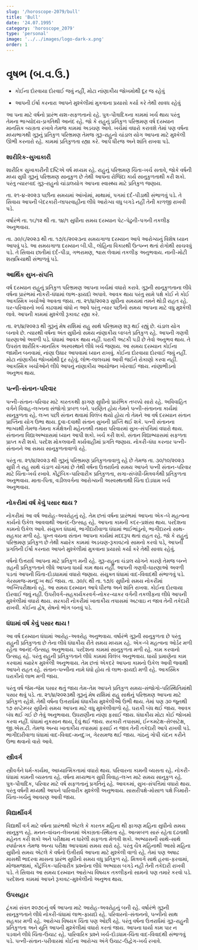 ```yaml
---
slug: '/horoscope-2079/bull'
title: 'Bull'
date: '24.07.1995'
category: 'horoscope_2079'
type: 'personal'
image: '../../images/logo-dark-x.png'
order: 1
---
```


# વૃષભ (બ.વ.ઉ.)

- કોઈના દોરવાયા દોરવાઈ જવું નહીં, મોટા નાંણાકીય જોખમોથી દૂર જ રહેવું

- આપની ઈર્ષા કરનારા આપને મુશ્કેલીમાં મુકવાના પ્રયાસો કર્યા કરે તેથી સાવધ રહેવું

આ પના માટે વર્ષનો પ્રારંભ યશ-સફળતાનો રહે. પુત્ર-પૌત્રાદિકના કામમાં ખર્ચ થાય પરંતુ તેમના ભાગ્યોદય-પ્રગતિથી આનંદ રહે. જો કે રાહુનું પ્રતિકુળ પરિભ્રમણ વર્ષ દરમ્યાન માનસિક વ્યગ્રતા રખાવે તેમજ કામમાં અડચણ આવે. ખર્ચમાં વધારો કરાવશે તેમાં પણ વર્ષના મધ્યભાગથી ગુરૂનું પ્રતિકુળ પરિભ્રમણ તેમજ ગુરૂ-રાહુનો ચાંડાલ યોગ આપના માટે મુશ્કેલી ઊભી કરનારો રહે. કામમાં પ્રતિકુળતા રહ્યા કરે. આપે ધીરજ અને શાંતિ રાખવા પડે.

### શારીરિક-સુખાકારી

શારીરિક સુખાકારીની દષ્ટિએ વર્ષ મધ્યમ રહે. રાહુનું પરિભ્રમણ ચિંતા-ખર્ચ સતાવે, જોકે વર્ષની મધ્ય સુધી ગુરૂનું પરિભ્રમણ સાનૂકુળ છે તેથી આપના રોજિંદા કાર્ય સાનુકુળતાથી કરી શકો. પરંતુ ત્યારબાદ ગુરૂ-રાહુનો ચાંડાલયોગ આપના સ્વાસ્થ્ય માટે પ્રતિકુળ જણાય.

તા. ૨૧-૪-૨૦૨૩ પછીના સમયમાં આંખોમાં, માથામાં, પગમાં દર્દ-પીડાથી સંભાળવું પડે. તે સિવાય આપની બેદરકારી-લાપરવાહીના લીધે આરોગ્ય વધુ બગડે નહીં તેની કાળજી રાખવી પડે.

વર્ષારંભે તા. ૧૬/૧૨ થી તા. ૧૪/૧ સુધીના સમય દરમ્યાન પેટ-પેઢુની-પગની તકલીફ અનુભવાય.

તા. ૩૦/૬/૨૦૨૩ થી તા. ૧૭/૯/૨૦૨૩ના સમયગાળા દરમ્યાન આપે આરોગ્યનું વિશેષ ધ્યાન આપવું પડે. આ સમયગાળા દરમ્યાન બી.પી., લોહિના વિકારથી ઉત્પન્ન થતાં રોગોથી સાચવવું પડે. તે સિવાય છાતીમાં દર્દ-પીડા, ગભરામણ, શ્વાસ લેવામાં તકલીફ અનુભવાય. નાની-મોટી શસ્ત્રક્રિયાથી સંભાળવું પડે.

### આર્થિક સુખ-સંપત્તિ

વર્ષ દરમ્યાન રાહુનું પ્રતિકુળ પરિભ્રમણ આપના ખર્ચમાં વધારો કરાવે. ગુરૂની સાનૂકુળતાના લીધે વર્ષના પ્રારંભમાં નોકરી-ધંધામાં લાભ-ફાયદો અપાવે. આવક થાય પરંતુ સામે પક્ષે કોઈ ને કોઈ આકસ્મિક ખર્ચાઓ આવતા જાય. તા. ૨૧/૪/૨૦૨૩ સુધીના સમયમાં તમને થોડી રાહત રહે. ઘર-પરિવારનો ખર્ચ કાઢવામાં વાંધો ન આવે પરંતુ ત્યાર પછીનો સમય આપના માટે વધુ મુશ્કેલી લાવે. આપની કામમાં મુશ્કેલી રૂકાવટ રહ્યા કરે.

તા. ૨૧/૪/૨૦૨૩ થી ગુરૂનું મેષ રાશિમાં રાહુ સાથે પરિભ્રમણ શરૂ થઈ રહ્યું છે. ચંડાલ યોગ બનાવે છે. ત્યારથી વર્ષના અંત સુધીનો સમય નાંણાકીય બાબતે પ્રતિકુળ રહે. આપની ગણત્રી ધારણાઓ અવળી પડે. ધંધામાં આવક થાય નહીં. ઘરાકી અટકી પડી છે તેવો અનુભવ થાય. તે ઉપરાંત શારીરિક-માનસિક અસ્વસ્થાને લીધે ખર્ચ જણાય. આ સમય દરમ્યાન કોઈના જામીન બનવામાં, નાંણા ઉધાર આપવામાં ધ્યાન રાખવું. કોઈના દોરવાયા દોરવાઈ જવું નહીં. મોટા નાંણાકીય જોખમોથી દૂર રહેવું. લોભ-લાલચમાં આવી જઈને રોકાણો કરવા નહીં. આકસ્મિક ખર્ચાઓને લીધે આપનું નાંણાકીય આયોજન ખોરવાઈ જાય. નાંણાભીડનો અનુભવ થાય.

### પત્ની-સંતાન-પરિવાર

પત્ની-સંતાન-પરિવાર માટે કારતકથી ફાગણ સુધીનો પ્રારંભિક તબક્કો સારો રહે. અવિવાહિત વર્ગને વિવાહ-લગ્નના સંજોગો પ્રબળ બને. પરણિત હોય તેમને પત્ની-સંતાનના કાર્યમાં સાનૂકુળતા રહે. લગ્ન પછી સંતાન થવામાં વિલંબ થયો હોય તો તેમને આ વર્ષ દરમ્યાન સંતાન પ્રાપ્તિના યોગ ઉભા થાય. દુવા-દવાથી સંતાન સુખની પ્રાપ્તિ થઈ શકે. પત્ની સંતાનના ભાગ્યથી તેમજ તેમના કર્મક્ષેત્રની મહેનતથી તમારા પરિવારમાં સુખ-સંપત્તિમાં વધારો થાય. સંતાનના વિદ્યાઅભ્યાસમાં ધ્યાન આપી શકો. ખર્ચ કરી શકો. સંતાન વિદ્યાભ્યાસમાં સફળતા પ્રાપ્ત કરી શકો. પરદેશ મોકલવાની કાર્યવાહીમાં પ્રગતિ જણાય. નોકરી-ધંધા કરનાર પત્ની-સંતાનને આ સમય સાનૂકુળતાવાળો રહે.

પરંતુ તા. ૨૧/૪/૨૦૨૩ થી ગુરૂનું પરિભ્રમણ પ્રતિકુળતાવાળુ રહે છે તેમજ તા. ૩૦/૧૦/૨૦૨૩ સુધી તે રાહુ સાથે ચંડાળ યોગમાં છે તેથી વર્ષના ઉત્તરાર્ધનો સમય આપને પત્ની સંતાન-પરિવાર માટે ચિંતા-ખર્ચ રખાવે. કૌટુંબિક-પારિવારીક પ્રતિકુળતા, સગા-સંબંધી-મિત્રવર્ગથી પ્રતિકુળતા અનુભવાય. માતા-પિતા, વડીલવર્ગના આરોગ્યની અસ્વસ્થતાથી ચિંતા દોડધામ ખર્ચ અનુભવાય.

### નોકરીમાં વર્ષ કેવું પસાર થાય ?

નોકરીમાં આ વર્ષ આરોહ-અવરોહનું રહે. તેમ છતાં વર્ષના પ્રારંભમાં આપના એક-બે મહત્વના કાર્યનો ઉકેલ આવવાથી આનંદ-ઉત્સાહ રહે. આપના કામની કદર-પ્રશંસા થાય. પરદેશના કામનો ઉકેલ આવે. સંયુક્ત ધંધામાં, ભાગીદારીવાળા ધંધામાં ભાઈભાંડુનો, ભાગીદારનો સાથ-સહકાર મળી રહે. પુખ્ત વયના સંતાન આપના કાર્યમાં મદદરૂપ થતાં રાહત રહે. જો કે રાહુનું પરિભ્રમણ પ્રતિકુળ છે તેથી ક્યારેક કામમાં અડચણ-રૂકાવટનો સામનો કરવો પડે, આપની પ્રગતિની ઈર્ષા કરનારા આપને મુશ્કેલીમાં મુકવાના પ્રયાસો કર્યા કરે તેથી સાવધ રહેવું.

વર્ષનો ઉત્તરાર્ધ આપના માટે પ્રતિકુળ મની રહે. ગુરૂ-રાહુના ચંડાલ યોગને કારણે તેમજ બન્ને ગ્રહની પ્રતિકુળતાને લીધે આપના ધાર્યા કામ થાય નહીં. આપની ગણત્રી-ધારણાઓ અવળી પડતાં આપની ચિંતા-દોડધામમાં વધારો જણાય. સંયુક્ત ધંધામાં વાદ-વિવાદથી સંભાળવું પડે. ગેરસમજ-મનદુઃખ થઈ જાય. તા. ૩૦/૬ થી તા. ૧૭/૯ સુધીનો સમય નોકરીમાં અગ્નિપરીક્ષાનો રહે. આ સમય દરમ્યાન આપે ધીરજ અને શાંતિ રાખવા. કોઈના દોરવાયા દોરવાઈ જવું નહીં. ઉપરીવર્ગ-સહકાર્યકરવર્ગ-નોકર-ચાકર વર્ગની તકલીફના લીધે આપની મુશ્કેલીમાં વધારો થાય. સરકારી નોકરીમાં ખાતાકીય તપાસમાં અટવાઇ ન જાવ તેની તકેદારી રાખવી. કોઈના દ્વેષ, રોષનો ભોગ બનવું પડે.

### ધંધામાં વર્ષ કેવું પસાર થાય !

આ વર્ષ દરમ્યાન ધંધામાં આરોહ-અવરોહ અનુભવાય. વર્ષારંભે ગુરૂની સાનુકુળતા છે પરંતુ રાહુની પ્રતિકુળતા છે તેના લીધે ધંધાકીય રીતે સમય મધ્યમ રહે. એક-બે મહત્વના ઓર્ડર મળી રહેતા આનંદ-ઉત્સાહ અનુભવાય. પરદેશના કામમાં સાનુકુળતા મળી રહે. કામ કરવાનો ઉત્સાહ રહે. પરંતુ રાહુની પ્રતિકુળતાને લીધે કામમાં વિલંબ અનુભવાય. ધાર્યા પ્રમાણેના કામ કરવામાં ક્યારેક મુશ્કેલી અનુભવાય. તેમ છતાં એકદરે આપના કામનો ઉકેલ આવી જવાથી આપને રાહત રહે. સંતાન-પત્નીના નામે ધંધો હોય તો લાભ-ફાયદો મળી રહે. આકસ્મિક ઘરાકીનો લાભ મળી જાય.

પરંતુ વર્ષ જેમ-જેમ પસાર થતું જાય તેમ-તેમ આપને પ્રતિકુળ સમય-સંજોગો-પરિસ્થિતિમાંથી પસાર થવું પડે. તા. ૨૧/૪/૨૦૨૩થી ગુરૂનું મેષ રાશિમાં રાહુ સાથેનું પરિભ્રમણ આપના માટે પ્રતિકુળ રહેશે. તેથી વર્ષના ઉત્તરાર્ધમાં ધંધાકીય મુશ્કેલીઓ ઉભી થાય. તેમાં પણ ૩૦ જૂનથી ૧૭ સપ્ટેમ્બર સુધીનો સમય આપના માટે વધુ મુશ્કેલીવાળો રહે. ઘરાકી બંધ થઈ જાય. આવક બંધ થઈ ગઈ છે તેવું અનુભવાય. ઉઘરાણીના નાંણા ફસાઈ જાય. ધંધાકીય મોટા કોઈ જોખમો કરવા નહીં. ધંધામાં નુકસાન થાય, દેવું થઈ જાય. સરકારી તપાસમાં, ઈન્કમટેક્ષ-સેલ્સટેક્ષ, જી.એસ.ટી. તેમજ અન્ય ખાતાકીય તપાસમાં ફસાઈ ન જાવ તેની તકેદારી આપે રાખવી પડે. ભાગીદારીવાળા ધંધામાં વાદ-વિવાદ-મનદુઃખ, ગેરસમજ થઈ જાય. ગાંઠનું ગોપી ચંદન કરીને ઉભા થવાનો વારો આવે.

### સ્ત્રીવર્ગ

સ્ત્રીવર્ગને ધર્મ-કાર્યમા, આધ્યાત્મિકતામાં વધારો થાય. પરિવારના કામની વ્યસતા રહે. નોકરી-ધંધામાં કામની વ્યસ્તતા રહે. વર્ષના મધ્યભાગ સુધી વિવાહ-લગ્ન માટે સમય સાનુકુળ રહે. પુત્ર-પૌત્રાદિક, પરિવાર માટે વર્ષ સફળતાનું પ્રગતિનું રહે. આવકમાં, સુખ-સંપત્તિમાં વધારો થાય. પરંતુ વર્ષની મધ્યથી આપને પારિવારીક મુશ્કેલી અનુભવાય. સાસરીપક્ષે-મોસાળ પક્ષે બિમારી-ચિંતા-ખર્ચનું આવરણ આવી જાય.

### વિદ્યાર્થીવર્ગ

વિદ્યાર્થી વર્ગ માટે વર્ષના પ્રારંભથી એટલે કે કારતક મહિના થી ફાગણ મહિના સુધીનો સમય સાનુકુળ રહે. મનન-વાંચન-લેખનમાં એકાગ્રતા-સ્થિરતા રહે. આત્મબળ સારું રહેતા દઢતાથી મહેનત કરી શકો અને પરીક્ષામા ન ધારેલી સફળતા મેળવી શકો. અભ્યાસની સાથે-સાથે સ્પર્ધાત્મક તેમજ અન્ય પરીક્ષા આપવામાં સમય સારો રહે. પરંતુ ચૈત્ર મહિનાથી આસો મહિના સુધીનો સમય એટલે કે વર્ષનો ઉત્તીરાર્ધ આપના માટે મુશ્કેલી વાળો રહે. તેમાં પણ અષાઢ માસથી ભાદરવા માસના પ્રારંભ સુધીનો સમય વધુ પ્રતિકુળ રહે. મિત્રવર્ગ સાથે હરવા-ફરવામાં, મોજમજામાં, કૌટુંબિક-પારિવારીક પ્રશ્નોના લીધે અભ્યાસ બગડે નહી તેની તકેદારી રાખવી પડે. તે સિવાય આ સમય દરમ્યાન આરોગ્ય વિષયક તકલીફનો સામનો પણ તમારે કરવો પડે. પરદેશના કામમાં આપને રૂકાવટ-મુશ્કેલીનો અનુભવ થાય.

### ઉપસહાર

ટૂંકમાં સંવત ૨૦૭૯નું વર્ષ આપના માટે આરોહ-અવરોહનું બની રહે. વર્ષારંભે ગુરૂની સાનૂકુળતાને લીધે નોકરી-ધંધામાં લાભ-ફાયદો રહે. પરિવારનો-સંતાનનો, પત્નીનો સાથ સહકાર મળી રહે. આરોગ્ય વિષયક ચિંતા પણ ઓછી રહે. પરંતુ વર્ષના ઉત્તરાર્ધમાં ગુરૂ-રાહુની પ્રતિકુળતા અને યુતિ આપની મુશ્કેલીમાં વધારો કરતાં જાય. આપના ધાર્યા કામ પાર ન પડવાને લીધે ચિંતા-ઉચાટ રહે. પારિવારિક પ્રશ્ને ખર્ચ-દોડધામ-ચિંતા વાદ-વિવાદથી સંભાળવું પડે. પત્ની-સંતાન-પરીવારમાં કોઈના આરોગ્ય અંગે ઉચાટ-ઉદ્વેગ-ખર્ચ રખાવે.
